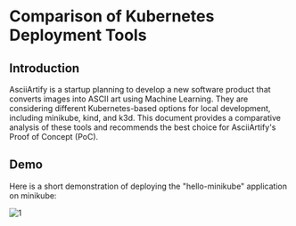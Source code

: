 # Comparison of Kubernetes Deployment Tools

## Introduction
AsciiArtify is a startup planning to develop a new software product that converts images into ASCII art using Machine Learning. They are considering different Kubernetes-based options for local development, including minikube, kind, and k3d. This document provides a comparative analysis of these tools and recommends the best choice for AsciiArtify's Proof of Concept (PoC).


## Demo
Here is a short demonstration of deploying the "hello-minikube" application on minikube:

![1](./files/tty.gif)

